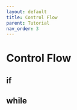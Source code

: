 ```yaml
---
layout: default
title: Control Flow
parent: Tutorial
nav_order: 3
---
```


# Control Flow

## if

## while